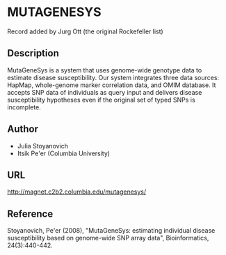 # MUTAGENESYS
Record added by Jurg Ott (the original Rockefeller list)

## Description
MutaGeneSys is a system that uses genome-wide genotype data to estimate disease susceptibility. Our system integrates three data sources: HapMap, whole-genome marker correlation data, and OMIM database. It accepts SNP data of individuals as query input and delivers disease susceptibility hypotheses even if the original set of typed SNPs is incomplete.

## Author
* Julia Stoyanovich
* Itsik Pe'er (Columbia University)

## URL
http://magnet.c2b2.columbia.edu/mutagenesys/

## Reference
Stoyanovich, Pe'er (2008), "MutaGeneSys: estimating individual disease susceptibility based on genome-wide SNP array data", Bioinformatics, 24(3):440-442.